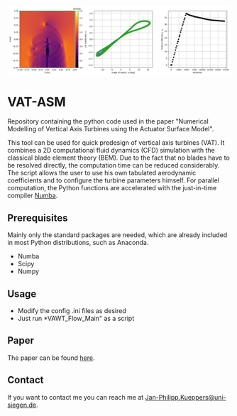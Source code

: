 

![VAWT850](/VAT_Flow_Example.png?raw=true "Example")

# VAT-ASM
Repository containing the python code used in the paper "Numerical Modelling of Vertical Axis Turbines using the Actuator Surface Model".

This tool can be used for quick predesign of vertical axis turbines (VAT). It combines a 2D computational fluid dynamics (CFD) simulation with the classical blade element theory (BEM). Due to the fact that no blades have to be resolved directly, the computation time can be reduced considerably. The script allows the user to use his own tabulated aerodynamic coefficients and to configure the turbine parameters himself. For parallel computation, the Python functions are accelerated with the just-in-time compiler [Numba](https://github.com/numba/numba).


## Prerequisites

Mainly only the standard packages are needed, which are already included in most Python distributions, such as Anaconda.
* Numba
* Scipy
* Numpy

## Usage

* Modify the config .ini files as desired
* Just run *VAWT_Flow_Main" as a script


## Paper

The paper can be found [here](https://www.sciencedirect.com/science/article/abs/pii/S0889974621001018).

## Contact

If you want to contact me you can reach me at <Jan-Philipp.Kueppers@uni-siegen.de>.


